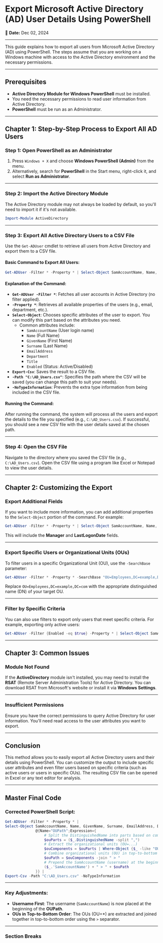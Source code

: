 # Export Microsoft Active Directory (AD) User Details Using PowerShell

📅 **Date:** Dec 02, 2024

---

This guide explains how to export all users from Microsoft Active Directory (AD) using PowerShell. The steps assume that you are working on a Windows machine with access to the Active Directory environment and the necessary permissions.

---

## Prerequisites

- **Active Directory Module for Windows PowerShell** must be installed.
- You need the necessary permissions to read user information from Active Directory.
- **PowerShell** must be run as an Administrator.

---

## Chapter 1: Step-by-Step Process to Export All AD Users

### Step 1: Open PowerShell as an Administrator

1. Press `Windows + X` and choose **Windows PowerShell (Admin)** from the menu.
2. Alternatively, search for **PowerShell** in the Start menu, right-click it, and select **Run as Administrator**.

---

### Step 2: Import the Active Directory Module

The Active Directory module may not always be loaded by default, so you'll need to import it if it's not available.

```powershell
Import-Module ActiveDirectory
```

---

### Step 3: Export All Active Directory Users to a CSV File

Use the `Get-ADUser` cmdlet to retrieve all users from Active Directory and export them to a CSV file.

#### Basic Command to Export All Users:

```powershell
Get-ADUser -Filter * -Property * | Select-Object SamAccountName, Name, GivenName, Surname, EmailAddress, Department, Title, Enabled | Export-Csv -Path "C:\AD_Users.csv" -NoTypeInformation
```

#### Explanation of the Command:

- **`Get-ADUser -Filter *`**: Fetches all user accounts in Active Directory (no filter applied).
- **`-Property *`**: Retrieves all available properties of the users (e.g., email, department, etc.).
- **`Select-Object`**: Chooses specific attributes of the user to export. You can modify this part based on the attributes you need.
  - Common attributes include:
    - `SamAccountName` (User login name)
    - `Name` (Full Name)
    - `GivenName` (First Name)
    - `Surname` (Last Name)
    - `EmailAddress`
    - `Department`
    - `Title`
    - `Enabled` (Status: Active/Disabled)
- **`Export-Csv`**: Saves the result to a CSV file.
- **`-Path "C:\AD_Users.csv"`**: Specifies the path where the CSV will be saved (you can change this path to suit your needs).
- **`-NoTypeInformation`**: Prevents the extra type information from being included in the CSV file.

#### Running the Command:

After running the command, the system will process all the users and export the details to the file you specified (e.g., `C:\AD_Users.csv`). If successful, you should see a new CSV file with the user details saved at the chosen path.

---

### Step 4: Open the CSV File

Navigate to the directory where you saved the CSV file (e.g., `C:\AD_Users.csv`). Open the CSV file using a program like Excel or Notepad to view the user details.

---

## Chapter 2: Customizing the Export

### Export Additional Fields

If you want to include more information, you can add additional properties to the `Select-Object` portion of the command. For example:

```powershell
Get-ADUser -Filter * -Property * | Select-Object SamAccountName, Name, GivenName, Surname, EmailAddress, Department, Title, Enabled, Manager, LastLogonDate | Export-Csv -Path "C:\AD_Users.csv" -NoTypeInformation
```

This will include the **Manager** and **LastLogonDate** fields.

---

### Export Specific Users or Organizational Units (OUs)

To filter users in a specific Organizational Unit (OU), use the `-SearchBase` parameter:

```powershell
Get-ADUser -Filter * -Property * -SearchBase "OU=Employees,DC=example,DC=com" | Select-Object SamAccountName, Name, GivenName, Surname, EmailAddress | Export-Csv -Path "C:\AD_Users.csv" -NoTypeInformation
```

Replace `OU=Employees,DC=example,DC=com` with the appropriate distinguished name (DN) of your target OU.

---

### Filter by Specific Criteria

You can also use filters to export only users that meet specific criteria. For example, exporting only active users:

```powershell
Get-ADUser -Filter {Enabled -eq $true} -Property * | Select-Object SamAccountName, Name, GivenName, Surname, EmailAddress, Department | Export-Csv -Path "C:\Active_Users.csv" -NoTypeInformation
```

---

## Chapter 3: Common Issues

### Module Not Found

If the **ActiveDirectory** module isn't installed, you may need to install the **RSAT** (Remote Server Administration Tools) for Active Directory. You can download RSAT from Microsoft's website or install it via **Windows Settings**.

---

### Insufficient Permissions

Ensure you have the correct permissions to query Active Directory for user information. You'll need read access to the user attributes you want to export.

---

## Conclusion

This method allows you to easily export all Active Directory users and their details using PowerShell. You can customize the output to include specific user attributes and even filter users based on specific criteria (such as active users or users in specific OUs). The resulting CSV file can be opened in Excel or any text editor for analysis.

---

## Master Final Code

### Corrected PowerShell Script:

```powershell
Get-ADUser -Filter * -Property * |  
Select-Object SamAccountName, Name, GivenName, Surname, EmailAddress, Department, Title, Enabled,  
              @{Name="OUPath";Expression={ 
                  # Split the DistinguishedName into parts based on commas
                  $ouParts = ($_.DistinguishedName -split ",") 
                  # Extract the organizational units (OU=...)
                  $ouComponents = $ouParts | Where-Object {$_ -like "OU=*"} 
                  # Combine organizational units (OU) in top-to-bottom order
                  $ouPath = $ouComponents -join " > " 
                  # Prepend the SamAccountName (username) at the beginning
                  ($_.'SamAccountName') + " > " + $ouPath
              }} | 
Export-Csv -Path "C:\AD_Users.csv" -NoTypeInformation
```

---

### Key Adjustments:

- **Username First**: The username (`SamAccountName`) is now placed at the beginning of the **OUPath**.
- **OUs in Top-to-Bottom Order**: The OUs (OU=*) are extracted and joined together in top-to-bottom order using the `>` separator.

---

### Section Breaks
